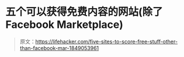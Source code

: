 # 五个可以获得免费内容的网站(除了 Facebook Marketplace)

> 原文：<https://lifehacker.com/five-sites-to-score-free-stuff-other-than-facebook-mar-1849053961>
